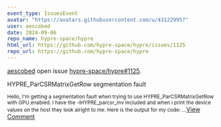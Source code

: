 ```yaml
---
event_type: IssuesEvent
avatar: "https://avatars.githubusercontent.com/u/43122995?"
user: aescobed
date: 2024-09-06
repo_name: hypre-space/hypre
html_url: https://github.com/hypre-space/hypre/issues/1125
repo_url: https://github.com/hypre-space/hypre
---
```


<a href='https://github.com/aescobed' target='_blank'>aescobed</a> open issue <a href='https://github.com/hypre-space/hypre/issues/1125' target='_blank'>hypre-space/hypre#1125</a>.

<p>HYPRE_ParCSRMatrixGetRow segmentation fault</p><small>Hello, I'm getting a segmentation fault when trying to use HYPRE_ParCSRMatrixGetRow with GPU enabled. I have the -lHYPRE_parcsr_mv included and when i print the device values on the host they look alright to me. Here is the output for my code:...</small><a href='https://github.com/hypre-space/hypre/issues/1125' target='_blank'>View Comment</a>